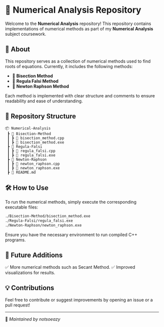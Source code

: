 # 📌 Numerical Analysis Repository

Welcome to the **Numerical Analysis** repository! This repository contains implementations of numerical methods as part of my **Numerical Analysis** subject coursework.

## 📖 About
This repository serves as a collection of numerical methods used to find roots of equations. Currently, it includes the following methods:

- 🔹 **Bisection Method**
- 🔹 **Regula Falsi Method**
- 🔹 **Newton Raphson Method**

Each method is implemented with clear structure and comments to ensure readability and ease of understanding.

## 📂 Repository Structure
```
📦 Numerical-Analysis
 ┣ 📂 Bisection-Method
 ┃ ┣ 📜 bisection_method.cpp
 ┃ ┣ 📜 bisection_method.exe
 ┣ 📂 Regula-Falsi
 ┃ ┣ 📜 regula_falsi.cpp
 ┃ ┣ 📜 regula_falsi.exe
 ┣ 📂 Newton-Raphson
 ┃ ┣ 📜 newton_raphson.cpp
 ┃ ┣ 📜 newton_raphson.exe
 ┣ 📜 README.md
```

## 🛠️ How to Use
To run the numerical methods, simply execute the corresponding executable files:
```bash
./Bisection-Method/bisection_method.exe
./Regula-Falsi/regula_falsi.exe
./Newton-Raphson/newton_raphson.exe
```
Ensure you have the necessary environment to run compiled C++ programs.

## 📌 Future Additions
✅ More numerical methods such as Secant Method.
✅ Improved visualizations for results.

## 💡 Contributions
Feel free to contribute or suggest improvements by opening an issue or a pull request!

---
📝 *Maintained by notsoeazy*

